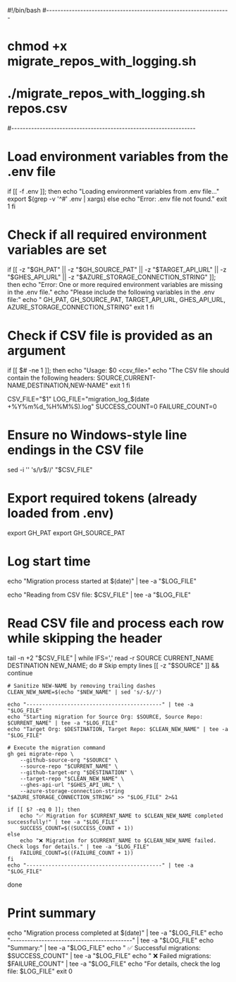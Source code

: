 #!/bin/bash
#-----------------------------------------------------------------
# chmod +x migrate_repos_with_logging.sh
# ./migrate_repos_with_logging.sh repos.csv
#-----------------------------------------------------------------

# Load environment variables from the .env file
if [[ -f .env ]]; then
    echo "Loading environment variables from .env file..."
    export $(grep -v '^#' .env | xargs)
else
    echo "Error: .env file not found."
    exit 1
fi

# Check if all required environment variables are set
if [[ -z "$GH_PAT" || -z "$GH_SOURCE_PAT" || -z "$TARGET_API_URL" || -z "$GHES_API_URL" || -z "$AZURE_STORAGE_CONNECTION_STRING" ]]; then
    echo "Error: One or more required environment variables are missing in the .env file."
    echo "Please include the following variables in the .env file:"
    echo "  GH_PAT, GH_SOURCE_PAT, TARGET_API_URL, GHES_API_URL, AZURE_STORAGE_CONNECTION_STRING"
    exit 1
fi

# Check if CSV file is provided as an argument
if [[ $# -ne 1 ]]; then
    echo "Usage: $0 <csv_file>"
    echo "The CSV file should contain the following headers: SOURCE,CURRENT-NAME,DESTINATION,NEW-NAME"
    exit 1
fi

CSV_FILE="$1"
LOG_FILE="migration_log_$(date +%Y%m%d_%H%M%S).log"
SUCCESS_COUNT=0
FAILURE_COUNT=0

# Ensure no Windows-style line endings in the CSV file
sed -i '' 's/\r$//' "$CSV_FILE"

# Export required tokens (already loaded from .env)
export GH_PAT
export GH_SOURCE_PAT

# Log start time
echo "Migration process started at $(date)" | tee -a "$LOG_FILE"

echo "Reading from CSV file: $CSV_FILE" | tee -a "$LOG_FILE"

# Read CSV file and process each row while skipping the header
tail -n +2 "$CSV_FILE" | while IFS=',' read -r SOURCE CURRENT_NAME DESTINATION NEW_NAME; do
    # Skip empty lines
    [[ -z "$SOURCE" ]] && continue  

    # Sanitize NEW-NAME by removing trailing dashes
    CLEAN_NEW_NAME=$(echo "$NEW_NAME" | sed 's/-$//')

    echo "-------------------------------------------" | tee -a "$LOG_FILE"
    echo "Starting migration for Source Org: $SOURCE, Source Repo: $CURRENT_NAME" | tee -a "$LOG_FILE"
    echo "Target Org: $DESTINATION, Target Repo: $CLEAN_NEW_NAME" | tee -a "$LOG_FILE"

    # Execute the migration command
    gh gei migrate-repo \
        --github-source-org "$SOURCE" \
        --source-repo "$CURRENT_NAME" \
        --github-target-org "$DESTINATION" \
        --target-repo "$CLEAN_NEW_NAME" \
        --ghes-api-url "$GHES_API_URL" \
        --azure-storage-connection-string "$AZURE_STORAGE_CONNECTION_STRING" >> "$LOG_FILE" 2>&1

    if [[ $? -eq 0 ]]; then
        echo "✅ Migration for $CURRENT_NAME to $CLEAN_NEW_NAME completed successfully!" | tee -a "$LOG_FILE"
        SUCCESS_COUNT=$((SUCCESS_COUNT + 1))
    else
        echo "❌ Migration for $CURRENT_NAME to $CLEAN_NEW_NAME failed. Check logs for details." | tee -a "$LOG_FILE"
        FAILURE_COUNT=$((FAILURE_COUNT + 1))
    fi
    echo "-------------------------------------------" | tee -a "$LOG_FILE"
done

# Print summary
echo "Migration process completed at $(date)" | tee -a "$LOG_FILE"
echo "-------------------------------------------" | tee -a "$LOG_FILE"
echo "Summary:" | tee -a "$LOG_FILE"
echo "  ✅ Successful migrations: $SUCCESS_COUNT" | tee -a "$LOG_FILE"
echo "  ❌ Failed migrations: $FAILURE_COUNT" | tee -a "$LOG_FILE"
echo "For details, check the log file: $LOG_FILE"
exit 0
